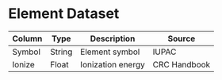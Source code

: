 # Element Dataset

| Column | Type | Description | Source |
|--------|------|-------------|--------|
| Symbol | String | Element symbol | IUPAC |
| Ionize | Float | Ionization energy | CRC Handbook |
